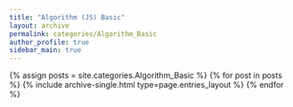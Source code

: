 ```yaml
---
title: "Algorithm (JS) Basic"
layout: archive
permalink: categories/Algorithm_Basic
author_profile: true
sidebar_main: true
---
```


<!--assign posts에만 변수 변경 -->
{% assign posts = site.categories.Algorithm_Basic %}
{% for post in posts %} {% include archive-single.html type=page.entries_layout %} {% endfor %}